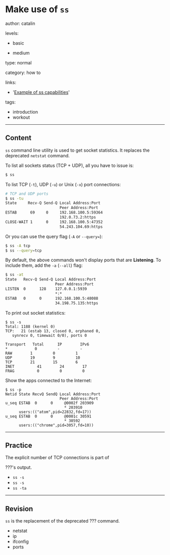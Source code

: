 # Make use of `ss`
author: catalin

levels:

  - basic

  - medium

type: normal

category: how to

links:

  - '[Example of ss capabilities](http://www.binarytides.com/linux-ss-command/)'

tags:
  - introduction
  - workout
---
## Content

`ss` command line utility is used to get socket statistics. It replaces the deprecated `netstat` command.

To list all sockets status (TCP + UDP), all you have to issue is:
```bash
$ ss
```
To list TCP (`-t`), UDP (`-u`) or Unix (`-x`) port connections:
```bash
# TCP and UDP ports
$ ss -tu
State     Recv-Q Send-Q Local Address:Port
                        Peer Address:Port
ESTAB      69     0     192.168.100.5:59364
                        192.0.73.2:https
CLOSE-WAIT 1      0     192.168.100.5:47352
                        54.243.104.69:https
```
Or you can use the query flag (`-A` or `--query=`):
```bash
$ ss -A tcp
$ ss --query=tcp
```
By default, the above commands won't display ports that are **Listening**. To include them, add the `-a` (`--all`) flag:
```bash
$ ss -at
State   Recv-Q Send-Q Local Address:Port
                      Peer Address:Port
LISTEN  0      128    127.0.0.1:5939
                      *:*   
ESTAB   0      0      192.168.100.5:48088
                      34.198.75.135:https
```
To print out socket statistics:
```
$ ss -s
Total: 1188 (kernel 0)
TCP:   21 (estab 13, closed 0, orphaned 0,
   synrecv 0, timewait 0/0), ports 0

Transport   Total      IP        IPv6
*	         0         -         -        
RAW	       1         0         1        
UDP	       19        9         10       
TCP	       21        15        6        
INET	      41        24        17       
FRAG	      0         0         0    
```
Show the apps connected to the Internet:
```
$ ss -p
Netid State RecvQ SendQ Local Address:Port
                        Peer Address:Port
u_seq ESTAB  0      0     @0002f 203909
                          * 203910
      users:(("atom",pid=22832,fd=17))
u_seq ESTAB  0      0     @0001c 30591
                          * 30592
      users:(("chrome",pid=3057,fd=10))
```
---
## Practice

The explicit number of TCP connections is part of

???'s output.

* `ss -s`
* `ss -s`
* `ss -ta`

---
## Revision

`ss` is the replacement of the deprecated ??? command.

* netstat
* ip
* ifconfig
* ports
